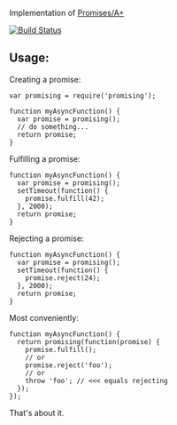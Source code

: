
Implementation of [Promises/A+](http://promises-aplus.github.com/promises-spec/)

[![Build Status](https://secure.travis-ci.org/nilclass/promising.png)](http://travis-ci.org/nilclass/promising)


## Usage:

Creating a promise:

    var promising = require('promising');
   
    function myAsyncFunction() {
      var promise = promising();
      // do something...
      return promise;
    }

Fulfilling a promise:

    function myAsyncFunction() {
      var promise = promising();
      setTimeout(function() {
        promise.fulfill(42);
      }, 2000);
      return promise;
    }

Rejecting a promise:

    function myAsyncFunction() {
      var promise = promising();
      setTimeout(function() {
        promise.reject(24);
      }, 2000);
      return promise;
    }

Most conveniently:

    function myAsyncFunction() {
      return promising(function(promise) {
        promise.fulfill();
        // or
        promise.reject('foo');
        // or
        throw 'foo'; // <<< equals rejecting
      });
    });

That's about it.

